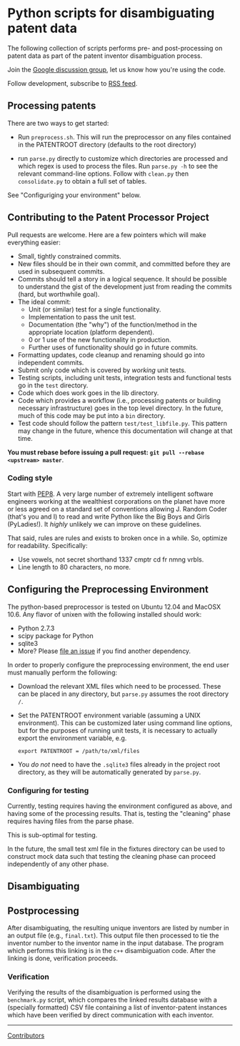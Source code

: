 # Python scripts for disambiguating patent data

The following collection of scripts performs pre- and
post-processing on patent data as part of the patent
inventor disambiguation process.


Join the [Google discussion
group](https://groups.google.com/forum/?fromgroups=#!forum/disambiguation),
let us know how you're using the code.

Follow development, subscribe to
[RSS
feed](https://github.com/funginstitute/patentprocessor/commits/master.atom).

## Processing patents

There are two ways to get started:

* Run `preprocess.sh`. This will run the preprocessor on any files
  contained in the PATENTROOT directory (defaults to the root directory)

* run `parse.py` directly to customize which directories are processed and
  which regex is used to process the files. Run `parse.py -h` to see the
  relevant command-line options. Follow with `clean.py` then
`consolidate.py` to obtain a full set of tables.


See "Configuriging your environment" below.


## Contributing to the Patent Processor Project

Pull requests are welcome. Here are a few pointers which will make everything easier:

* Small, tightly constrained commits.
* New files should be in their own commit, and committed before they are used in subsequent commits.
* Commits should tell a story in a logical sequence. It should be possible to understand the gist
  of the development just from reading the commits (hard, but worthwhile goal).
* The ideal commit:
    * Unit (or similar) test for a single functionality.
    * Implementation to pass the unit test.
    * Documentation (the "why") of the function/method in the appropriate location (platform dependent).
    * 0 or 1 use of the new functionality in production.
    * Further uses of functionality should go in future commits.
* Formatting updates, code cleanup and renaming should go into independent commits.
* Submit only code which is covered by *working* unit tests.
* Testing scripts, including unit tests, integration tests and functional tests go in the `test` directory.
* Code which does work goes in the lib directory.
* Code which provides a workflow (i.e., processing patents or building necessary
  infrastructure) goes in the top level directory. In the future, much of this code may
  be put into a `bin` directory.
* Test code should follow the pattern `test/test_libfile.py`. This pattern may change in
  the future, whence this documentation will change at that time.

**You must rebase before issuing a pull request: `git pull --rebase <upstream> master`**.

### Coding style

Start with [PEP8](http://www.python.org/dev/peps/pep-0008/). A very
large number of extremely intelligent software engineers working at the
wealthiest corporations on the planet have more or less agreed on a
standard set of conventions allowing J. Random Coder (that's you and I)
to read and write Python like the Big Boys and Girls (PyLadies!).
It *highly* unlikely we can improve on these guidelines.

That said, rules are rules and exists to broken once in a while.
So, optimize for readability.  Specifically:

* Use vowels, not secret shorthand 1337 cmptr cd fr nmng vrbls.
* Line length to 80 characters, no more.


## Configuring the Preprocessing Environment

The python-based preprocessor is tested on Ubuntu 12.04 and MacOSX 10.6.
Any flavor of unixen with the following installed should work:

* Python 2.7.3
* scipy package for Python
* sqlite3
* More? Please [file an
  issue](https://github.com/funginstitute/patentprocessor/issues) if you find another dependency.

In order to properly configure the preprocessing environment, the end user must
manually perform the following:

* Download the relevant XML files which need to be processed. These can be
  placed in any directory, but `parse.py` assumes the root directory `/`.

* Set the PATENTROOT environment variable (assuming a UNIX environment). This
  can be customized later using command line options, but for the purposes of
  running unit tests, it is necessary to actually export the environment
  variable, e.g.

  `export PATENTROOT = /path/to/xml/files`

* You *do not* need to have the `.sqlite3` files already in the project root 
  directory, as they will be automatically generated by `parse.py`.

### Configuring for testing

Currently, testing requires having the environment configured as above,
and having some of the processing results. That is, testing the
"cleaning" phase requires having files from the parse phase.

This is sub-optimal for testing.

In the future, the small test xml file in the fixtures directory can be
used to construct mock data such that testing the cleaning phase can
proceed independently of any other phase.


## Disambiguating

## Postprocessing

After disambiguating, the resulting unique inventors are listed by number in an output file
(e.g., `final.txt`). This output file then processed to tie the inventor number to the
inventor name in the input database. The program which performs this linking is in the
`c++` disambiguation code. After the linking is done, verification proceeds.

### Verification

Verifying the results of the disambiguation is performed using the `benchmark.py` script,
which compares the linked results database with a (specially formatted) CSV file containing
a list of inventor-patent instances which have been verified by direct communication with
each inventor.

----

[Contributors](https://github.com/doolin/patentprocessor/graphs/contributors)


